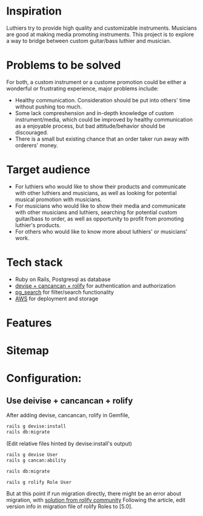 # Inspiration

Luthiers try to provide high quality and customizable instruments.
Musicians are good at making media promoting instruments.
This project is to explore a way to bridge between custom guitar/bass luthier and musician.

# Problems to be solved

For both, a custom instrument or a custome promotion could be either a wonderful or frustrating experience, major problems include:
- Healthy communication. Consideration should be put into others' time without pushing too much.
- Some lack compreshension and in-depth knowledge of custom instrument/media, which could be improved by healthy communication as a enjoyable process, but bad attitude/behavior should be discouraged.
- There is a small but existing chance that an order taker run away with orderers' money.

# Target audience

- For luthiers who would like to show their products and communicate with other luthiers and musicians, as well as looking for potential musical promotion with musicians.
- For musicians who would like to show their media and communicate with other musicians and luthiers, searching for potential custom guitar/bass to order, as well as opportunity to profit from promoting luthier's products.
- For others who would like to know more about luthiers' or musicians' work.

# Tech stack

- Ruby on Rails, Postgresql as database
- [devise + cancancan + rolify]([https://](https://github.com/RolifyCommunity/rolify/wiki/Devise---CanCanCan---rolify-Tutorial)) for authentication and authorization
- [pg_search](https://github.com/Casecommons/pg_search) for filter/search functionality
- [AWS](https://aws.amazon.com/) for deployment and storage

# Features

# Sitemap

# Configuration:

## Use deivise + cancancan + rolify

After adding devise, cancancan, rolify in Gemfile,
```bash
rails g devise:install
rails db:migrate
```
(Edit relative files hinted by devise:install's output)
```bash
rails g devise User
rails g cancan:ability

rails db:migrate
```


```bash
rails g rolify Role User
```
But at this point if run migration directly, there might be an error about migration, with [solution from rolify community](https://github.com/RolifyCommunity/rolify/issues/444)
Following the article, edit version info in migration file of rolify Roles to [5.0].


